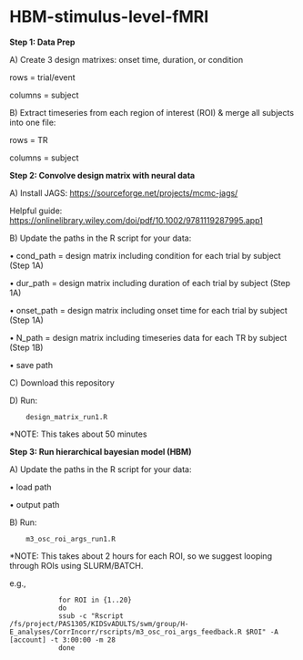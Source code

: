 # HBM-stimulus-level-fMRI

**Step 1: Data Prep**

A) Create 3 design matrixes: onset time, duration, or condition

rows = trial/event

columns = subject



B) Extract timeseries from each region of interest (ROI) & merge all subjects into one file: 

rows = TR

columns = subject



**Step 2: Convolve design matrix with neural data**

A) Install JAGS: https://sourceforge.net/projects/mcmc-jags/

Helpful guide: https://onlinelibrary.wiley.com/doi/pdf/10.1002/9781119287995.app1 

B) Update the paths in the R script for your data:

• cond_path = design matrix including condition for each trial by subject (Step 1A)

• dur_path = design matrix including duration of each trial by subject (Step 1A)

• onset_path = design matrix including onset time for each trial by subject (Step 1A)

• N_path = design matrix including timeseries data for each TR by subject (Step 1B) 

• save path


C) Download this repository

D) Run:

        design_matrix_run1.R

*NOTE: This takes about 50 minutes


**Step 3: Run hierarchical bayesian model (HBM)**

A) Update the paths in the R script for your data:

• load path

• output path

B) Run:
        
        m3_osc_roi_args_run1.R

*NOTE: This takes about 2 hours for each ROI, so we suggest looping through ROIs using SLURM/BATCH.

e.g.,

                for ROI in {1..20}
                do
                ssub -c "Rscript /fs/project/PAS1305/KIDSvADULTS/swm/group/H-E_analyses/CorrIncorr/rscripts/m3_osc_roi_args_feedback.R $ROI" -A [account] -t 3:00:00 -m 28
                done
